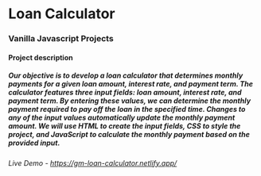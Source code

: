 # Loan Calculator

### Vanilla Javascript Projects

#### Project description

##### Our objective is to develop a loan calculator that determines monthly payments for a given loan amount, interest rate, and payment term. The calculator features three input fields: loan amount, interest rate, and payment term. By entering these values, we can determine the monthly payment required to pay off the loan in the specified time. Changes to any of the input values automatically update the monthly payment amount. We will use HTML to create the input fields, CSS to style the project, and JavaScript to calculate the monthly payment based on the provided input.

###### Live Demo - https://gm-loan-calculator.netlify.app/
